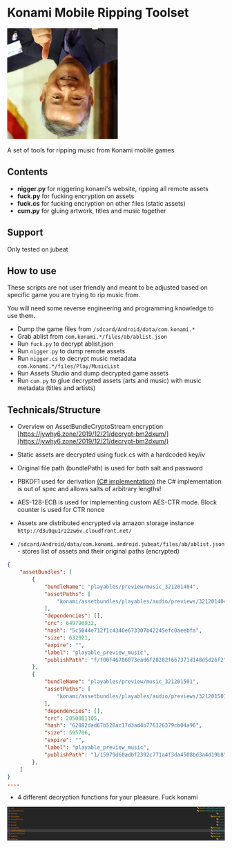 # Konami Mobile Ripping Toolset

![kagemasa](misc/kagemasa.png)

A set of tools for ripping music from Konami mobile games


## Contents

- **nigger.py** for niggering konami's website, ripping all remote assets 
- **fuck.py** for fucking encryption on assets
- **fuck.cs** for fucking encryption on other files (static assets)
- **cum.py** for gluing artwork, titles and music together

## Support

Only tested on jubeat

## How to use
These scripts are not user friendly and meant to be adjusted based on specific game you are trying to rip music from. 

You will need some reverse engineering and programming knowledge to use them.

- Dump the game files from `/sdcard/Android/data/com.konami.*`
- Grab ablist from `com.konami.*/files/ab/ablist.json`
- Run `fuck.py` to decrypt ablist.json
- Run `nigger.py` to dump remote assets
- Run `nigger.cs` to decrypt music metadata `com.konami.*/files/Play/MusicList`
- Run Assets Studio and dump decrypted game assets
- Run `cum.py` to glue decrypted assets (arts and music) with music metadata (titles and artists)

## Technicals/Structure

- Overview on AssetBundleCryptoStream encryption [https://jywhy6.zone/2019/12/21/decrypt-bm2dxum/](https://jywhy6.zone/2019/12/21/decrypt-bm2dxum/)

- Static assets are decrypted using fuck.cs with a hardcoded key/iv

- Original file path (bundlePath) is used for both salt and password 
- PBKDF1 used for derivation [(C# implementation)](https://docs.microsoft.com/en-us/dotnet/api/system.security.cryptography.passwordderivebytes?view=net-5.0) the C# implementation is out of spec and allows salts of arbitrary lengths!
- AES-128-ECB is used for implementing custom AES-CTR mode. Block counter is used for CTR nonce
- Assets are distributed encrypted via amazon storage instance `http://d3u9qu1rz2zw6v.cloudfront.net/`
- `/sdcard/Android/data/com.konami.android.jubeat/files/ab/ablist.json` - stores list of assets and their original paths (encrypted)

```json
{
	"assetBundles": [
		{
			"bundleName": "playables/preview/music_321201404",
			"assetPaths": [
				"konami/assetbundles/playables/audio/previews/321201404_preview.wav"
			],
			"dependencies": [],
			"crc": 649798932,
			"hash": "5c5044e712f1c4340e673307b42245efc0aeebfa",
			"size": 632921,
			"expire": "",
			"label": "playable_preview_music",
			"publishPath": "f/f00f46786073ead6f28282f667371d148d5d26f2"
		},
		{
			"bundleName": "playables/preview/music_321201501",
			"assetPaths": [
				"konami/assetbundles/playables/audio/previews/321201501_preview.wav"
			],
			"dependencies": [],
			"crc": 2050081105,
			"hash": "62882dad67b528ac17d3ad4b776126379cb04a96",
			"size": 595706,
			"expire": "",
			"label": "playable_preview_music",
			"publishPath": "1/15979d60adbf2392c771a4f3da4508bd3a4d19b8"
		},
	]
}
....
```
- 4 different decryption functions for your pleasure. Fuck konami

![kagemasa](misc/konamiisfuckinginsane.png)

